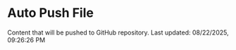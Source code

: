 # Auto Push File

Content that will be pushed to GitHub repository.
Last updated: 08/22/2025, 09:26:26 PM